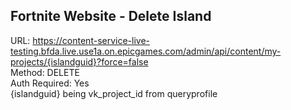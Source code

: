 ## Fortnite Website - Delete Island

URL: https://content-service-live-testing.bfda.live.use1a.on.epicgames.com/admin/api/content/my-projects/{islandguid}?force=false \
Method: DELETE \
Auth Required: Yes \
{islandguid} being vk_project_id from queryprofile
